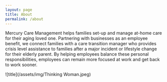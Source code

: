 ```yaml
---
layout: page
title: About
permalink: /about
---
```

Mercury Care Management helps families set-up and manage at-home care for their aging loved one. Partnering with businesses as an employee benefit, we connect families with a care transition manager who provides crisis level assistance to families after a major incident or lifestyle change for their elderly parent. By helping employees balance these personal responsibilities, employees can remain more focused at work and get back to work sooner. 

![title](/assets/img/Thinking Woman.jpeg)
